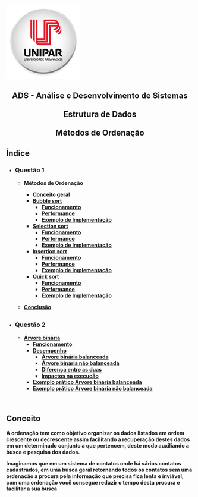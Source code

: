 ![Alt text ](/img/unipar.png "teste") 
<div align='center'><b><h2>ADS - Análise e Desenvolvimento de Sistemas
<b><br><br>Estrutura de Dados 
<br><br>Métodos de Ordenação</center></h2></div>


<h2>Índice</h2>

 - <h3>Questão 1</h3>

    - Métodos de Ordenação
	    - [Conceito geral]( #Conceito)
	    - [Bubble sort](Methods/BubbleSort)
		    - [Funcionamento]()
		    - [Performance]()
		    - [Exemplo de Implementação]()
	    - [Selection sort]()
		    - [Funcionamento]()
		    - [Performance]()
		    - [Exemplo de Implementação]()
	    - [Insertion sort]()
		    - [Funcionamento]()
		    - [Performance]()
		    - [Exemplo de Implementação]()
	    - [Quick sort]()
		    - [Funcionamento]()
		    - [Performance]()
		    - [Exemplo de Implementação]()

	 - [Conclusão]()
	 ##
		 
- <h3>Questão 2</h3>

	 - [Árvore binária]()
		 - [Funcionamento]()
		 - [Desempenho ]()
			 - [Árvore binária balanceada]()
			 - [Árvore binária não balanceada]()
			 - [Diferença entre as duas]()
			 - [Impactos na execução]()
		- [Exemplo prático Árvore binária balanceada]()
		- [Exemplo prático Árvore binária não balanceada]()

<br>


 ## Conceito</div>
<p>	A ordenação tem como objetivo organizar os dados listados em ordem crescente ou decrescente assim facilitando a recuperação destes dados em um determinado conjunto a que pertencem, deste modo auxiliando a busca e pesquisa dos dados.</p>
	<p>Imaginamos que em um sistema de contatos onde há vários contatos cadastrados, em uma busca geral retornando todos os contatos sem uma ordenação a procura pela informação que precisa fica lenta e inviável, com uma ordenação você consegue reduzir o tempo desta procura e facilitar a sua busca</p>
		  

	  

<!--stackedit_data:
eyJoaXN0b3J5IjpbLTEzOTY4ODYxMSwtMTcwODU5ODgyMCw3Mj
I2ODc5MDAsLTE2MTU0OTUyNjMsLTE0MDg2MjEyNTksMTc1MDUz
NTcwMSwxMTg4NTA4NzU5LC0xMTI4MTI2NjE1LDE0MzIzNzU0NT
gsMTY3MzExNzQ3MiwtNjM1MDg4MDQ0LDE2MTkwODMzODIsMTQ4
MjU1MTExNSwxMTY4MTE2NTIsOTk5MjU4NjU1LC0zMzI0NTUzNj
NdfQ==
-->